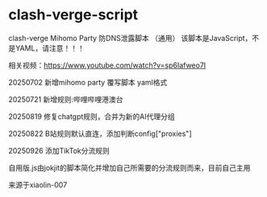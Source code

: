# clash-verge-script
clash-verge Mihomo Party 防DNS泄露脚本 （通用）
该脚本是JavaScript，不是YAML，请注意！！！

相关视频：https://www.youtube.com/watch?v=sp6Iafweo7I

20250702 新增mihomo party 覆写脚本 yaml格式

20250721 新增规则:哔哩哔哩港澳台

20250819 修复chatgpt规则，合并为新的AI代理分组

20250822 B站规则默认直连，添加判断config["proxies"]

20250926 添加TikTok分流规则

自用版.js由jokjit的脚本简化并增加自己所需要的分流规则而来，目前自己主用

来源于xiaolin-007
